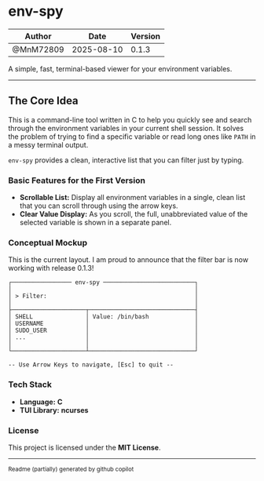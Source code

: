 # env-spy

| **Author** | **Date**       | **Version** |
|------------|----------------|-------------|
| @MnM72809  | 2025-08-10     | 0.1.3       |

A simple, fast, terminal-based viewer for your environment variables.

---

## The Core Idea

This is a command-line tool written in C to help you quickly see and search through the environment variables in your current shell session. It solves the problem of trying to find a specific variable or read long ones like `PATH` in a messy terminal output.

`env-spy` provides a clean, interactive list that you can filter just by typing.

### Basic Features for the First Version

*   **Scrollable List:** Display all environment variables in a single, clean list that you can scroll through using the arrow keys.
*   **Clear Value Display:** As you scroll, the full, unabbreviated value of the selected variable is shown in a separate panel.

### Conceptual Mockup

This is the current layout. I am proud to announce that the filter bar is now working with release 0.1.3!

```
┌───────────────── env-spy ──────────────────────────┐
│                                                    │
│ > Filter:                                          │
│                                                    │
├─────────────────────┬──────────────────────────────┤
│ SHELL               │ Value: /bin/bash             │
│ USERNAME            │                              │
│ SUDO_USER           │                              │
│ ...                 │                              │
│                     │                              │
└─────────────────────┴──────────────────────────────┘

-- Use Arrow Keys to navigate, [Esc] to quit --
```

### Tech Stack

*   **Language:** **C**
*   **TUI Library:** **ncurses**

### License

This project is licensed under the **MIT License**.

---
<sub>Readme (partially) generated by github copilot</sub>
